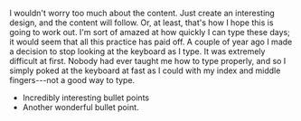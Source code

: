 I wouldn't worry too much about the content.
Just create an interesting design, and the content will follow.
Or, at least, that's how I hope this is going to work out.
I'm sort of amazed at how quickly I can type these days; it would seem that all this practice has paid off.
A couple of year ago I made a decision to stop looking at the keyboard as I type.
It was extremely difficult at first.
Nobody had ever taught me how to type properly, and so I simply poked at the keyboard at fast as I could with my index and middle fingers---not a good way to type.

+ Incredibly interesting bullet points
+ Another wonderful bullet point.